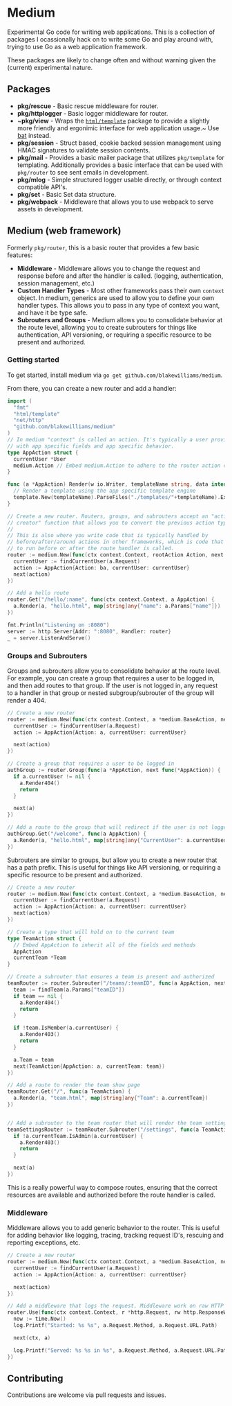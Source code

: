 # Medium

Experimental Go code for writing web applications. This is a collection of
packages I ocassionally hack on to write some Go and play around with, trying to
use Go as a web application framework.

These packages are likely to change often and without warning given the (current) experimental nature.

## Packages

- **pkg/rescue** - Basic rescue middleware for router.
- **pkg/httplogger** - Basic logger middleware for router.
- ~**pkg/view** - Wraps the [`html/template`](https://golang.org/pkg/html/template/) package to provide a slightly more friendly and ergonimic interface for web application usage.~ Use [bat](https://github.com/blakewilliams/bat) instead.
- **pkg/session** - Struct based, cookie backed session management using HMAC signatures to validate session contents.
- **pkg/mail** - Provides a basic mailer package that utilizes `pkg/template` for templating. Additionally provides a basic interface that can be used with `pkg/router` to see sent emails in development.
- **pkg/mlog** - Simple structured logger usable directly, or through context compatible API's.
- **pkg/set** - Basic Set data structure.
- **pkg/webpack** - Middleware that allows you to use webpack to serve assets in development.

## Medium (web framework)

Formerly `pkg/router`, this is a basic router that provides a few basic features:

- **Middleware** - Middleware allows you to change the request and response
  before and after the handler is called. (logging, authentication, session
  management, etc.)
- **Custom Handler Types** - Most other frameworks pass their
  own `context` object. In medium, generics are used to allow you to define your
  own handler types. This allows you to pass in any type of context you want, and
  have it be type safe.
- **Subrouters and Groups** - Medium allows you to
  consolidate behavior at the route level, allowing you to create subrouters for
  things like authentication, API versioning, or requiring a specific resource
  to be present and authorized.

### Getting started

To get started, install medium via `go get github.com/blakewilliams/medium`.

From there, you can create a new router and add a handler:

```go
import (
  "fmt"
  "html/template"
  "net/http"
  "github.com/blakewilliams/medium"
)
// In medium "context" is called an action. It's typically a user provided type
// with app specific fields and app specific behavior.
type AppAction struct {
  currentUser *User
  medium.Action // Embed medium.Action to adhere to the router action constraint and get some default behavior
}

func (a *AppAction) Render(w io.Writer, templateName string, data interface{}) error {
  // Render a template using the app specific template engine
  template.New(templateName).ParseFiles("./templates/"+templateName).Execute(w, data)
}

// Create a new router. Routers, groups, and subrouters accept an "action
// creator" function that allows you to convert the previous action type into your custom action type.
//
// This is also where you write code that is typically handled by
// before/after/around actions in other frameworks, which is code that is meant
// to run before or after the route handler is called.
router := medium.New(func(ctx context.Context, rootAction Action, next func(*AppAction)) {
  currentUser := findCurrentUser(a.Request)
  action := AppAction{Action: ba, currentUser: currentUser}
  next(action)
})

// Add a hello route
router.Get("/hello/:name", func(ctx context.Context, a AppAction) {
  a.Render(a, "hello.html", map[string]any{"name": a.Params["name"]})
})

fmt.Println("Listening on :8080")
server := http.Server{Addr: ":8080", Handler: router}
_ = server.ListenAndServe()
```

### Groups and Subrouters

Groups and subrouters allow you to consolidate behavior at the route level. For
example, you can create a group that requires a user to be logged in, and then
add routes to that group. If the user is not logged in, any request to a handler
in that group or nested subgroup/subrouter of the group will render a 404.

```go
// Create a new router
router := medium.New(func(ctx context.Context, a *medium.BaseAction, next func(*AppAction)) {
  currentUser := findCurrentUser(a.Request)
  action := AppAction{Action: a, currentUser: currentUser}

  next(action)
})

// Create a group that requires a user to be logged in
authGroup := router.Group(func(a *AppAction, next func(*AppAction)) {
  if a.currentUser != nil {
    a.Render404()
    return
  }

  next(a)
})

// Add a route to the group that will redirect if the user is not logged in
authGroup.Get("/welcome", func(a AppAction) {
  a.Render(a, "hello.html", map[string]any{"CurrentUser": a.currentUser})
})
```

Subrouters are similar to groups, but allow you to create a new router that
has a path prefix. This is useful for things like API versioning, or
requiring a specific resource to be present and authorized.

```go
// Create a new router
router := medium.New(func(ctx context.Context, a *medium.BaseAction, next(*AppAction)) {
  currentUser := findCurrentUser(a.Request)
  action := AppAction{Action: a, currentUser: currentUser}
  next(action)
})

// Create a type that will hold on to the current team
type TeamAction struct {
  // Embed AppAction to inherit all of the fields and methods
  AppAction
  currentTeam *Team
}

// Create a subrouter that ensures a team is present and authorized
teamRouter := router.Subrouter("/teams/:teamID", func(a AppAction, next func(TeamAction)) {
  team := findTeam(a.Params["teamID"])
  if team == nil {
    a.Render404()
    return
  }

  if !team.IsMember(a.currentUser) {
    a.Render403()
    return
  }

  a.Team = team
  next(TeamAction{AppAction: a, currentTeam: team})
})

// Add a route to render the team show page
teamRouter.Get("/", func(a TeamAction) {
  a.Render(a, "team.html", map[string]any{"Team": a.currentTeam})
})


// Add a subrouter to the team router that will render the team settings page
teamSettingsRouter := teamRouter.Subrouter("/settings", func(a TeamAction, next func(TeamAction)) {
  if !a.currentTeam.IsAdmin(a.currentUser) {
    a.Render403()
    return
  }

  next(a)
})
```

This is a really powerful way to compose routes, ensuring that the correct
resources are available and authorized before the route handler is called.

### Middleware

Middleware allows you to add generic behavior to the router. This is useful for
adding behavior like logging, tracing, tracking request ID's, rescuing and
reporting exceptions, etc.

```go
// Create a new router
router := medium.New(func(ctx context.Context, a *medium.BaseAction, next func(*AppAction)) {
  currentUser := findCurrentUser(a.Request)
  action := AppAction{Action: a, currentUser: currentUser}

  next(action)
})

// Add a middleware that logs the request. Middleware work on raw HTTP types, not medium types.
router.Use(func(ctx context.Context, r *http.Request, rw http.ResponseWriter, next medium.NextMiddleware) {
  now := time.Now()
  log.Printf("Started: %s %s", a.Request.Method, a.Request.URL.Path)

  next(ctx, a)

  log.Printf("Served: %s %s in %s", a.Request.Method, a.Request.URL.Path, time.Since(now))
})
```

## Contributing

Contributions are welcome via pull requests and issues.
